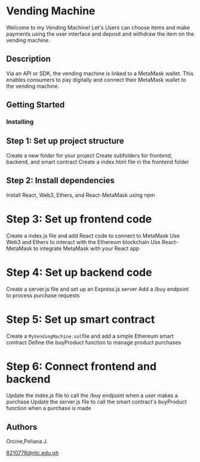 # Vending Machine

Welcome to my Vending Machine! Let's Users can choose items and make payments using the user interface and deposit and withdraw the item on the vending machine.

## Description

Via an API or SDK, the vending machine is linked to a MetaMask wallet. This enables consumers to pay digitally and connect their MetaMask wallet to the vending machine.

## Getting Started

### Installing

## Step 1: Set up project structure

Create a new folder for your project
Create subfolders for frontend, backend, and smart contract
Create a index.html file in the frontend folder

## Step 2: Install dependencies

Install React, Web3, Ethers, and React-MetaMask using npm

# Step 3: Set up frontend code

Create a index.js file and add React code to connect to MetaMask
Use Web3 and Ethers to interact with the Ethereum blockchain
Use React-MetaMask to integrate MetaMask with your React app

# Step 4: Set up backend code

Create a server.js file and set up an Express.js server
Add a /buy endpoint to process purchase requests

# Step 5: Set up smart contract

Create a `MyVendingMachine.sol`file and add a simple Ethereum smart contract
Define the buyProduct function to manage product purchases

# Step 6: Connect frontend and backend

Update the index.js file to call the /buy endpoint when a user makes a purchase
Update the server.js file to call the smart contract's buyProduct function when a purchase is made


## Authors

Orcine,Poliana J.

8210778@ntc.edu.ph
